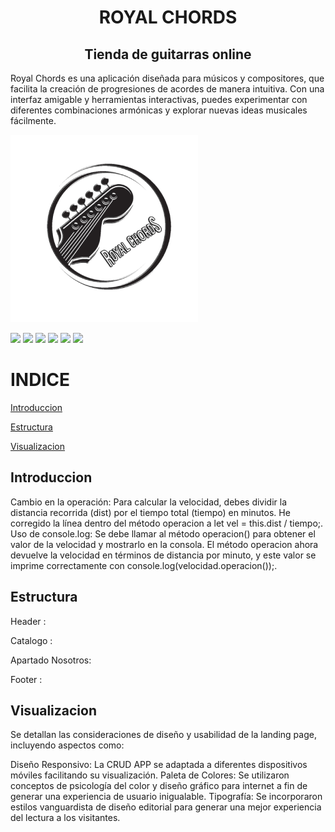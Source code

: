 
<h1 align="center">ROYAL CHORDS</h1>
<h2 align="center">Tienda de guitarras online</h2>
<p>Royal Chords es una aplicación diseñada para músicos y compositores, que facilita la creación de progresiones de acordes de manera intuitiva. Con una interfaz amigable y herramientas interactivas, puedes experimentar con diferentes combinaciones armónicas y explorar nuevas ideas musicales fácilmente. </p>

![](https://github.com/iDeivid14/PruebaGitHub/blob/main/imagenes/image%20(2).png?raw=true)


![](https://img.shields.io/github/stars/pandao/editor.md.svg) ![](https://img.shields.io/github/forks/pandao/editor.md.svg) 
![](https://img.shields.io/github/tag/pandao/editor.md.svg) ![](https://img.shields.io/github/release/pandao/editor.md.svg) 
![](https://img.shields.io/github/issues/pandao/editor.md.svg) ![](https://img.shields.io/bower/v/editor.md.svg)

# INDICE

[Introduccion](#introduccion)

[Estructura](#estructura)

[Visualizacion](#visualizacion)


## Introduccion
<p>Cambio en la operación: Para calcular la velocidad, debes dividir la distancia recorrida (dist) por el tiempo total (tiempo) en minutos. He corregido la línea dentro del método operacion a let vel = this.dist / tiempo;.
Uso de console.log: Se debe llamar al método operacion() para obtener el valor de la velocidad y mostrarlo en la consola.
El método operacion ahora devuelve la velocidad en términos de distancia por minuto, y este valor se imprime correctamente con console.log(velocidad.operacion());.</p>


## Estructura
Header : 

Catalogo :

Apartado Nosotros: 

Footer :

## Visualizacion
Se detallan las consideraciones de diseño y usabilidad de la landing page, incluyendo aspectos como:

Diseño Responsivo: La CRUD APP se adaptada a diferentes dispositivos móviles facilitando su visualización.
Paleta de Colores: Se utilizaron conceptos de psicología del color y diseño gráfico para internet a fin de generar una experiencia de usuario inigualable.
Tipografía: Se incorporaron estilos vanguardista de diseño editorial para generar una mejor experiencia del lectura a los visitantes.

![]()









